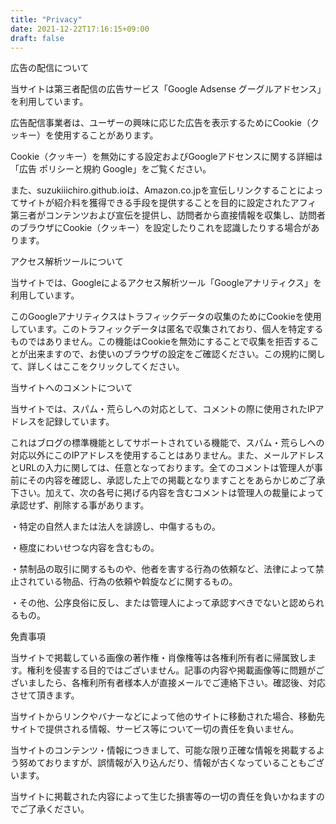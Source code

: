 ```yaml
---
title: "Privacy"
date: 2021-12-22T17:16:15+09:00
draft: false 
---
```

広告の配信について

当サイトは第三者配信の広告サービス「Google Adsense グーグルアドセンス」を利用しています。

広告配信事業者は、ユーザーの興味に応じた広告を表示するためにCookie（クッキー）を使用することがあります。

Cookie（クッキー）を無効にする設定およびGoogleアドセンスに関する詳細は「広告  ポリシーと規約  Google」をご覧ください。

また、suzukiiichiro.github.ioは、Amazon.co.jpを宣伝しリンクすることによってサイトが紹介料を獲得できる手段を提供することを目的に設定されたアフィ 
第三者がコンテンツおよび宣伝を提供し、訪問者から直接情報を収集し、訪問者のブラウザにCookie（クッキー）を設定したりこれを認識したりする場合があります。

アクセス解析ツールについて

当サイトでは、Googleによるアクセス解析ツール「Googleアナリティクス」を利用しています。

このGoogleアナリティクスはトラフィックデータの収集のためにCookieを使用しています。このトラフィックデータは匿名で収集されており、個人を特定するものではありません。この機能はCookieを無効にすることで収集を拒否することが出来ますので、お使いのブラウザの設定をご確認ください。この規約に関して、詳しくはここをクリックしてください。

当サイトへのコメントについて

当サイトでは、スパム・荒らしへの対応として、コメントの際に使用されたIPアドレスを記録しています。

これはブログの標準機能としてサポートされている機能で、スパム・荒らしへの対応以外にこのIPアドレスを使用することはありません。また、メールアドレスとURLの入力に関しては、任意となっております。全てのコメントは管理人が事前にその内容を確認し、承認した上での掲載となりますことをあらかじめご了承下さい。加えて、次の各号に掲げる内容を含むコメントは管理人の裁量によって承認せず、削除する事があります。

・特定の自然人または法人を誹謗し、中傷するもの。

・極度にわいせつな内容を含むもの。

・禁制品の取引に関するものや、他者を害する行為の依頼など、法律によって禁止されている物品、行為の依頼や斡旋などに関するもの。

・その他、公序良俗に反し、または管理人によって承認すべきでないと認められるもの。

免責事項

当サイトで掲載している画像の著作権・肖像権等は各権利所有者に帰属致します。権利を侵害する目的ではございません。記事の内容や掲載画像等に問題がございましたら、各権利所有者様本人が直接メールでご連絡下さい。確認後、対応させて頂きます。

当サイトからリンクやバナーなどによって他のサイトに移動された場合、移動先サイトで提供される情報、サービス等について一切の責任を負いません。

当サイトのコンテンツ・情報につきまして、可能な限り正確な情報を掲載するよう努めておりますが、誤情報が入り込んだり、情報が古くなっていることもございます。

当サイトに掲載された内容によって生じた損害等の一切の責任を負いかねますのでご了承ください。
